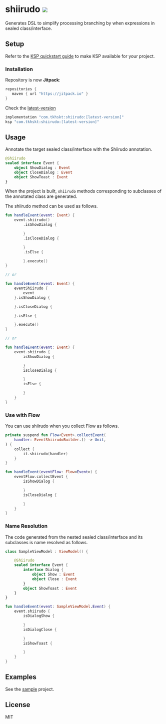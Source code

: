 # shiirudo [![](https://jitpack.io/v/com.tkhskt/shiirudo.svg)](https://jitpack.io/#com.tkhskt/shiirudo)

Generates DSL to simplify processing branching by when expressions in sealed class/interface.

## Setup

Refer to the [KSP quickstart guide](https://kotlinlang.org/docs/ksp-quickstart.html) to make KSP
available for your project.

### Installation

Repository is now **Jitpack**:

```gradle
repositories {
   maven { url "https://jitpack.io" }
}
```

Check the [latest-version](https://jitpack.io/#com.tkhskt/shiirudo)

```gradle
implementation "com.tkhskt:shiirudo:[latest-version]"
ksp "com.tkhskt:shiirudo:[latest-version]"
```

## Usage

Annotate the target sealed class/interface with the Shiirudo annotation.

```kotlin
@Shiirudo
sealed interface Event {
    object ShowDialog : Event
    object CloseDialog : Event
    object ShowToast : Event
}
```

When the project is built, `shiirudo` methods corresponding to subclasses of the annotated class are
generated.

The shiirudo method can be used as follows.

```kotlin
fun handleEvent(event: Event) {
    event.shiirudo()
        .isShowDialog {

        }
        .isCloseDialog {

        }
        .isElse {

        }.execute()
}

// or

fun handleEvent(event: Event) {
    eventShiirudo {
        event
    }.isShowDialog {

    }.isCloseDialog {

    }.isElse {

    }.execute()
}

// or

fun handleEvent(event: Event) {
    event.shiirudo {
        isShowDialog {

        }
        isCloseDialog {

        }
        isElse {

        }
    }
}
```

### Use with Flow

You can use shiirudo when you collect Flow as follows.

```kotlin
private suspend fun Flow<Event>.collectEvent(
    handler: EventShiirudoBuilder.() -> Unit,
) {
    collect {
        it.shiirudo(handler)
    }
}

fun handleEvent(eventFlow: Flow<Event>) {
    eventFlow.collectEvent {
        isShowDialog {

        }
        isCloseDialog {

        }
    }
}
```

### Name Resolution

The code generated from the nested sealed class/interface and its subclasses is name resolved as
follows.

```kotlin
class SampleViewModel : ViewModel() {

    @Shiirudo
    sealed interface Event {
        interface Dialog {
            object Show : Event
            object Close : Event
        }
        object ShowToast : Event
    }
}

fun handleEvent(event: SampleViewModel.Event) {
    event.shiirudo {
        isDialogShow {

        }
        isDialogClose {

        }
        isShowToast {

        }
    }
}
```

## Examples

See the [sample](./sample) project.

## License

MIT
